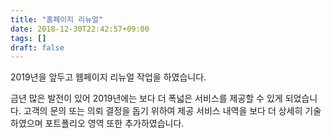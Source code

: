 ```yaml
---
title: "홈페이지 리뉴얼"
date: 2018-12-30T22:42:57+09:00
tags: []
draft: false
---
```

2019년을 앞두고 웹페이지 리뉴얼 작업을 하였습니다.

<!--more-->

금년 많은 발전이 있어 2019년에는 보다 더 폭넓은 서비스를 제공할 수 있게 되었습니다.
고객의 문의 또는 의뢰 결정을 돕기 위하여 제공 서비스 내역을 보다 더 상세히 기술하였으며
포트폴리오 영역 또한 추가하였습니다.

